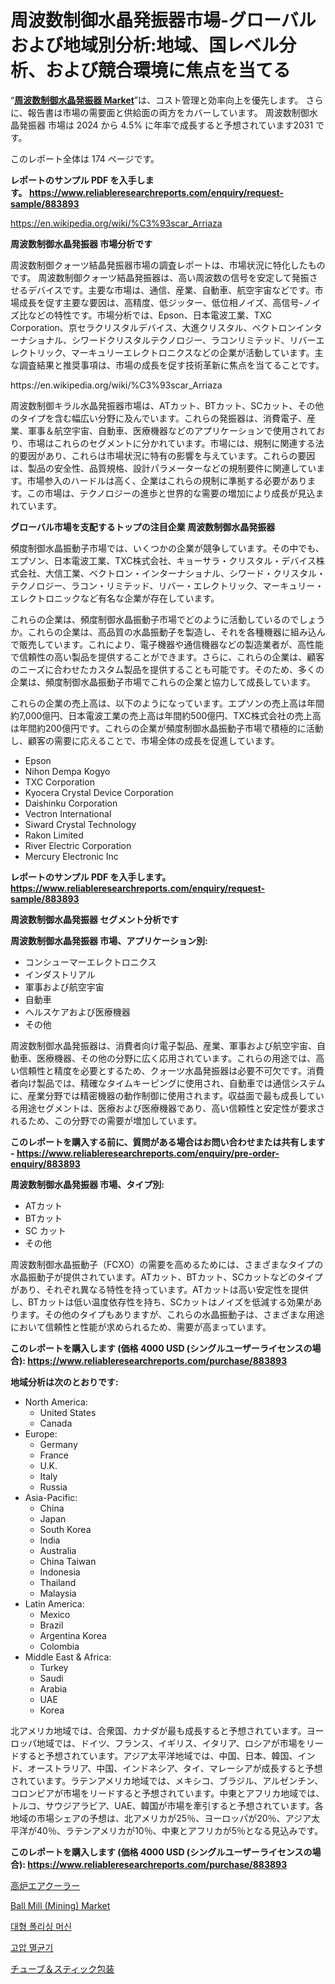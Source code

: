 <p><h1>周波数制御水晶発振器市場-グローバルおよび地域別分析:地域、国レベル分析、および競合環境に焦点を当てる</h1></p><p>&ldquo;<strong><a href="https://www.reliableresearchreports.com/frequency-controlled-quartz-crystal-oscillator-r883893">周波数制御水晶発振器 Market</a></strong>&rdquo;は、コスト管理と効率向上を優先します。 さらに、報告書は市場の需要面と供給面の両方をカバーしています。 周波数制御水晶発振器 市場は 2024 から 4.5% に年率で成長すると予想されています2031 です。</p>
<p>このレポート全体は 174 ページです。</p>
<p><strong>レポートのサンプル PDF を入手します。&nbsp;<a href="https://www.reliableresearchreports.com/enquiry/request-sample/883893">https://www.reliableresearchreports.com/enquiry/request-sample/883893</a></strong></p>
<p><a href="https://en.wikipedia.org/wiki/%C3%93scar_Arriaza">https://en.wikipedia.org/wiki/%C3%93scar_Arriaza</a></p>
<p><strong>周波数制御水晶発振器 市場分析です</strong></p>
<p><p>周波数制御クォーツ結晶発振器市場の調査レポートは、市場状況に特化したものです。 周波数制御クォーツ結晶発振器は、高い周波数の信号を安定して発振させるデバイスです。主要な市場は、通信、産業、自動車、航空宇宙などです。市場成長を促す主要な要因は、高精度、低ジッター、低位相ノイズ、高信号-ノイズ比などの特性です。市場分析では、Epson、日本電波工業、TXC Corporation、京セラクリスタルデバイス、大進クリスタル、ベクトロンインターナショナル、シワードクリスタルテクノロジー、ラコンリミテッド、リバーエレクトリック、マーキュリーエレクトロニクスなどの企業が活動しています。主な調査結果と推奨事項は、市場の成長を促す技術革新に焦点を当てることです。</p></p>
<p>https://en.wikipedia.org/wiki/%C3%93scar_Arriaza</p>
<p><p>周波数制御キラル水晶発振器市場は、ATカット、BTカット、SCカット、その他のタイプを含む幅広い分野に及んでいます。これらの発振器は、消費電子、産業、軍事＆航空宇宙、自動車、医療機器などのアプリケーションで使用されており、市場はこれらのセグメントに分かれています。市場には、規制に関連する法的要因があり、これらは市場状況に特有の影響を与えています。これらの要因は、製品の安全性、品質規格、設計パラメーターなどの規制要件に関連しています。市場参入のハードルは高く、企業はこれらの規制に準拠する必要があります。この市場は、テクノロジーの進歩と世界的な需要の増加により成長が見込まれています。</p></p>
<p><strong>グローバル市場を支配するトップの注目企業 周波数制御水晶発振器</strong></p>
<p><p>頻度制御水晶振動子市場では、いくつかの企業が競争しています。その中でも、エプソン、日本電波工業、TXC株式会社、キョーサラ・クリスタル・デバイス株式会社、大信工業、ベクトロン・インターナショナル、シワード・クリスタル・テクノロジー、ラコン・リミテッド、リバー・エレクトリック、マーキュリー・エレクトロニックなど有名な企業が存在しています。</p><p>これらの企業は、頻度制御水晶振動子市場でどのように活動しているのでしょうか。これらの企業は、高品質の水晶振動子を製造し、それを各種機器に組み込んで販売しています。これにより、電子機器や通信機器などの製造業者が、高性能で信頼性の高い製品を提供することができます。さらに、これらの企業は、顧客のニーズに合わせたカスタム製品を提供することも可能です。そのため、多くの企業は、頻度制御水晶振動子市場でこれらの企業と協力して成長しています。</p><p>これらの企業の売上高は、以下のようになっています。エプソンの売上高は年間約7,000億円、日本電波工業の売上高は年間約500億円、TXC株式会社の売上高は年間約200億円です。これらの企業が頻度制御水晶振動子市場で積極的に活動し、顧客の需要に応えることで、市場全体の成長を促進しています。</p></p>
<p><ul><li>Epson</li><li>Nihon Dempa Kogyo</li><li>TXC Corporation</li><li>Kyocera Crystal Device Corporation</li><li>Daishinku Corporation</li><li>Vectron International</li><li>Siward Crystal Technology</li><li>Rakon Limited</li><li>River Electric Corporation</li><li>Mercury Electronic Inc</li></ul></p>
<p><strong>レポートのサンプル PDF を入手します。 <a href="https://www.reliableresearchreports.com/enquiry/request-sample/883893">https://www.reliableresearchreports.com/enquiry/request-sample/883893</a></strong></p>
<p><strong>周波数制御水晶発振器 セグメント分析です</strong></p>
<p><strong>周波数制御水晶発振器 市場、アプリケーション別:</strong></p>
<p><ul><li>コンシューマーエレクトロニクス</li><li>インダストリアル</li><li>軍事および航空宇宙</li><li>自動車</li><li>ヘルスケアおよび医療機器</li><li>その他</li></ul></p>
<p><p>周波数制御水晶発振器は、消費者向け電子製品、産業、軍事および航空宇宙、自動車、医療機器、その他の分野に広く応用されています。これらの用途では、高い信頼性と精度を必要とするため、クォーツ水晶発振器は必要不可欠です。消費者向け製品では、精確なタイムキーピングに使用され、自動車では通信システムに、産業分野では精密機器の動作制御に使用されます。収益面で最も成長している用途セグメントは、医療および医療機器であり、高い信頼性と安定性が要求されるため、この分野での需要が増加しています。</p></p>
<p><strong>このレポートを購入する前に、質問がある場合はお問い合わせまたは共有します - <a href="https://www.reliableresearchreports.com/enquiry/pre-order-enquiry/883893">https://www.reliableresearchreports.com/enquiry/pre-order-enquiry/883893</a></strong></p>
<p><strong>周波数制御水晶発振器 市場、タイプ別:</strong></p>
<p><ul><li>ATカット</li><li>BTカット</li><li>SC カット</li><li>その他</li></ul></p>
<p><p>周波数制御水晶振動子（FCXO）の需要を高めるためには、さまざまなタイプの水晶振動子が提供されています。ATカット、BTカット、SCカットなどのタイプがあり、それぞれ異なる特性を持っています。ATカットは高い安定性を提供し、BTカットは低い温度依存性を持ち、SCカットはノイズを低減する効果があります。その他のタイプもありますが、これらの水晶振動子は、さまざまな用途において信頼性と性能が求められるため、需要が高まっています。</p></p>
<p><strong>このレポートを購入します (価格 4000 USD (シングルユーザーライセンスの場合): <a href="https://www.reliableresearchreports.com/purchase/883893">https://www.reliableresearchreports.com/purchase/883893</a></strong></p>
<p><strong>地域分析は次のとおりです:</strong></p>
<p><ul>
    <li>
        North America:
        <ul>
            <li>United States</li>
            <li>Canada</li>
        </ul>
    </li>
    <li>
        Europe:
        <ul>
            <li>Germany</li>
            <li>France</li>
            <li>U.K.</li>
            <li>Italy</li>
            <li>Russia</li>
        </ul>
    </li>
    <li>
        Asia-Pacific:
        <ul>
            <li>China</li>
            <li>Japan</li>
            <li>South Korea</li>
            <li>India</li>
            <li>Australia</li>
            <li>China Taiwan</li>
            <li>Indonesia</li>
            <li>Thailand</li>
            <li>Malaysia</li>
        </ul>
    </li>
    <li>
        Latin America:
        <ul>
            <li>Mexico</li>
            <li>Brazil</li>
            <li>Argentina Korea</li>
            <li>Colombia</li>
        </ul>
    </li>
    <li>
        Middle East & Africa:
        <ul>
            <li>Turkey</li>
            <li>Saudi</li>
            <li>Arabia</li>
            <li>UAE</li>
            <li>Korea</li>
        </ul>
    </li>
    </ul></p>
<p><p>北アメリカ地域では、合衆国、カナダが最も成長すると予想されています。ヨーロッパ地域では、ドイツ、フランス、イギリス、イタリア、ロシアが市場をリードすると予想されています。アジア太平洋地域では、中国、日本、韓国、インド、オーストラリア、中国、インドネシア、タイ、マレーシアが成長すると予想されています。ラテンアメリカ地域では、メキシコ、ブラジル、アルゼンチン、コロンビアが市場をリードすると予想されています。中東とアフリカ地域では、トルコ、サウジアラビア、UAE、韓国が市場を牽引すると予想されています。各地域の市場シェアの予想は、北アメリカが25％、ヨーロッパが20％、アジア太平洋が40％、ラテンアメリカが10％、中東とアフリカが5％となる見込みです。</p></p>
<p><strong>このレポートを購入します (価格 4000 USD (シングルユーザーライセンスの場合): <a href="https://www.reliableresearchreports.com/purchase/883893">https://www.reliableresearchreports.com/purchase/883893</a></strong></p>
<p><p><a href="https://github.com/mohamedbakry57/Market-Research-Report-List-5/blob/main/185465287294.md">高炉エアクーラー</a></p><p><a href="https://issuu.com/reportprime-2/docs/ball-mill-mining-market-size-2030.p_62677dfa62ed41">Ball Mill (Mining) Market</a></p><p><a href="https://medium.com/@uisoxxuy65/%EB%8C%80%ED%98%95-%EC%97%B0%EB%A7%88-%EA%B8%B0%EA%B3%84-%EC%8B%9C%EC%9E%A5-%EA%B7%9C%EB%AA%A8-%EC%A0%90%EC%9C%A0%EC%9C%A8-%EB%B0%8F-%ED%8A%B8%EB%A0%8C%EB%93%9C-%EB%B6%84%EC%84%9D-%EB%B3%B4%EA%B3%A0%EC%84%9C-%EC%B5%9C%EC%A2%85-%EC%82%AC%EC%9A%A9-%EB%A9%B4%EC%97%AD-%EC%9C%A0%EB%A6%AC-%EA%B8%B0%ED%8C%90-fpd-%EC%97%B0%EB%A7%88-%EA%B3%B5%EC%A0%95-%EC%9B%90%EB%A3%8C-%EC%9E%AC%EB%A3%8C%EB%B3%84-%EB%B0%8F-2031%EB%85%84%EA%B9%8C%EC%A7%80-%EC%98%88%EC%B8%A1-133b27c5a3c8">대형 폴리싱 머신</a></p><p><a href="https://medium.com/@conradkirrlin76575/%EA%B8%80%EB%A1%9C%EB%B2%8C-%EA%B3%A0%EC%95%95-%EC%82%B4%EA%B7%A0%EA%B8%B0-%EC%8B%9C%EC%9E%A5-%EC%A0%90%EC%9C%A0%EC%9C%A8-%EB%B0%8F-%EC%84%B1%EC%9E%A5-%EA%B8%B0%ED%9A%8C-%EB%B0%8F-2024%EB%85%84%EB%B6%80%ED%84%B0-2031%EB%85%84%EA%B9%8C%EC%A7%80-6-3-%EC%9D%98-cagr%EB%A1%9C-%EC%84%B1%EC%9E%A5%ED%95%98%EB%8A%94-%EC%8B%9C%EC%9E%A5-%EA%B7%9C%EB%AA%A8-9faf3d3ce180">고압 멸균기</a></p><p><a href="https://medium.com/@reyeshowell655/%E3%82%B0%E3%83%AD%E3%83%BC%E3%83%90%E3%83%AB%E3%81%AA%E3%83%81%E3%83%A5%E3%83%BC%E3%83%96-%E3%82%B9%E3%83%86%E3%82%A3%E3%83%83%E3%82%AF%E3%83%91%E3%83%83%E3%82%B1%E3%83%BC%E3%82%B8%E3%83%B3%E3%82%B0%E5%B8%82%E5%A0%B4%E3%81%AE%E8%A6%8F%E6%A8%A1%E3%81%AF-%E6%A5%AD%E7%95%8C%E3%81%AE%E4%BA%88%E6%B8%AC%E3%81%AB%E3%82%88%E3%82%8B%E3%81%A8-2024%E5%B9%B4%E3%81%8B%E3%82%892031%E5%B9%B4%E3%81%BE%E3%81%A76-8-%E3%81%AE%E5%B9%B4%E9%96%93%E6%88%90%E9%95%B7%E7%8E%87%E3%82%92%E7%B5%8C%E9%A8%93%E3%81%99%E3%82%8B%E3%81%A8%E4%BA%88%E6%83%B3%E3%81%95%E3%82%8C%E3%81%A6%E3%81%84%E3%81%BE%E3%81%99-0d00425b1def">チューブ＆スティック包装</a></p></p>